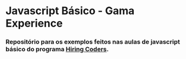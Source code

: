 # Javascript Básico - Gama Experience

### Repositório para os exemplos feitos nas aulas de javascript básico do programa [Hiring Coders](https://www.hiringcoders.com.br/).
